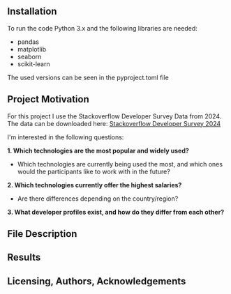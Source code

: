 ## Installation

To run the code Python 3.x and the following libraries are needed:

- pandas
- matplotlib
- seaborn
- scikit-learn

The used versions can be seen in the pyproject.toml file

## Project Motivation

For this project I use the Stackoverflow Developer Survey Data from 2024. The data can be downloaded here: [Stackoverflow Developer Survey 2024](https://cdn.sanity.io/files/jo7n4k8s/production/262f04c41d99fea692e0125c342e446782233fe4.zip/stack-overflow-developer-survey-2024.zip)

I'm interested in the following questions:

**1. Which technologies are the most popular and widely used?**

- Which technologies are currently being used the most, and which ones would the participants like to work with in the future?

**2. Which technologies currently offer the highest salaries?**

- Are there differences depending on the country/region?

**3. What developer profiles exist, and how do they differ from each other?**

## File Description

## Results

## Licensing, Authors, Acknowledgements
